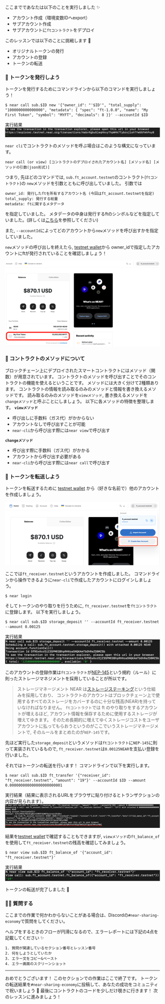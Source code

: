 ここまでであなたは以下のことを実行しました ✨

- アカウント作成（環境変数IDへexport）
- サブアカウント作成
- サブアカウントに`ftコントラクト`をデプロイ

このレッスンでは以下のことに挑戦します 🚀

- オリジナルトークンの発行
- アカウントの登録
- トークンの転送

### 🌱 トークンを発行しよう

トークンを発行するためにコマンドラインから以下のコマンドを実行しましょう！

```
$ near call sub.$ID new '{"owner_id": "'$ID'", "total_supply": "1000000000000000", "metadata": { "spec": "ft-1.0.0", "name": "My First Token", "symbol": "MYFT", "decimals": 8 }}' --accountId $ID
```

実行結果
![](/public/images/NEAR-BikeShare/section-1/1_3_1.png)

`near cli`でコントラクトのメソッドを呼ぶ場合はこのような構文になっています。

```
near call (or view) [コントラクトのデプロイされたアカウント名] [メソッド名] [メソッドの引数(json形式)]
```

つまり, 先ほどのコマンドでは, `sub.ft_account.testnet`のコントラクト(`ftコントラクト`)の
`new`メソッドを引数とともに呼び出していました。
引数では

```
owner_id: 発行したftを所有するアカウント名 (今回はft_account.testnetを指定)
total_supply: 発行する総量
metadata: ftに関するメタデータ
```

を指定していました。
メタデータの中身は発行するftのシンボルなどを指定していました。(詳しくは[こちら](https://nomicon.io/Standards/Tokens/FungibleToken/Metadata#reference-level-explanation)を参照してください)

また, `--accountId`によってどのアカウントから`new`メソッドを呼び出すかを指定していました。

`new`メソッドの呼び出しを終えたら, [testnet wallet](https://wallet.testnet.near.org/)から
owner_idで指定したアカウントにftが発行されていることを確認しましょう！

![](/public/images/NEAR-BikeShare/section-1/1_3_2.png)

### 🎈 コントラクトのメソッドについて

ブロックチェーン上にデプロイされたスマートコントラクトにはメソッド（関数）が用意されています。
コントラクトのメソッドを呼び出すことでそのコントラクトの機能を使えるということです。
メソッドには大きく分けて2種類あります。
コントラクトの情報を読み取るのみのメソッドと情報を書き換えるメソッドです。
読み取るのみのメソッドを`viewメソッド`, 書き換えるメソッドを`changeメソッド`と呼ぶことにしましょう。
以下に各メソッドの特徴を整理します。
**`viewメソッド`**

- 呼び出しに手数料（ガス代）がかからない
- アカウントなしで呼び出すことが可能
- `near-cli`から呼び出す際には`near view`で呼び出す

**`changeメソッド`**

- 呼び出す際に手数料（ガス代）がかかる
- アカウントから呼び出す必要がある
- `near-cli`から呼び出す際には`near call`で呼び出す

### 🚢 トークンを転送しよう

トークンを転送するために [testnet wallet](https://wallet.testnet.near.org/) から（好きな名前で）他のアカウントを作成しましょう。

![](/public/images/NEAR-BikeShare/section-1/1_3_3.png)

ここでは`ft_receiver.testnet`というアカウントを作成しました。
コマンドラインから操作できるように`near-cli`で作成したアカウントにログインしましょう。

```
$ near login
```

そしてトークンのやり取りを行うために, `ft_receiver.testnet`を`ftコントラクト`に登録します。
以下を実行しましょう。

```
$ near call sub.$ID storage_deposit '' --accountId ft_receiver.testnet --amount 0.00125
```

実行結果
![](/public/images/NEAR-BikeShare/section-1/1_3_4.png)

このアカウントの登録作業は`ftコントラクト`が[NEP-145](https://nomicon.io/Standards/StorageManagement)という規約（ルール）に則ったストレージマネジメントを採用していることが所以です。

> ストレージマネージメント
> NEAR は[ストレージステーキング](https://docs.near.org/concepts/storage/storage-staking)という仕組みを採用しており、
> コントラクトのアカウントはブロックチェーン上で使用するすべてのストレージをカバーするのに十分な残高(NEAR)を持っていなければなりません。
> `ftコントラクト`では ft のやり取りをするアカウントが増えるほど, アカウント情報を保存するために使用するストレージが増えてゆきます。
> そのため長期的に増えてゆくストレージコストをユーザアカウントに払ってもらおうというのがここでいうストレージマネージメントで,
> そのルールをまとめたのが`NEP-145`です。

先ほど実行した`storage_deposit`というメソッドは`ftコントラクト`に`NEP-145`に則って実装されているもので,
`ft_receiver.testnet`は`0.00125NEAR`を支払い登録を行いました。

それではトークンの転送を行います！
コマンドラインで以下を実行します。

```
$ near call sub.$ID ft_transfer '{"receiver_id": "ft_receiver.testnet", "amount": "19"}' --accountId $ID --amount 0.000000000000000000000001
```

実行結果（結果に表示されるURLをブラウザに貼り付けるとトランザクションの内容が見られます）。
![](/public/images/NEAR-BikeShare/section-1/1_3_5.png)

結果を[testnet wallet](https://wallet.testnet.near.org/)で確認することもできますが, `viewメソッド`の`ft_balance_of`を使用して`ft_receiver.testnet`の残高を確認してみましょう。

```
$ near view sub.$ID ft_balance_of '{"account_id": "ft_receiver.testnet"}'
```

実行結果
![](/public/images/NEAR-BikeShare/section-1/1_3_6.png)

トークンの転送が完了しました 🎉

### 🙋‍♂️ 質問する

ここまでの作業で何かわからないことがある場合は、Discordの`#near-sharing-economy`で質問をしてください。

ヘルプをするときのフローが円滑になるので、エラーレポートには下記の4点を記載してください ✨

```
1. 質問が関連しているセクション番号とレッスン番号
2. 何をしようとしていたか
3. エラー文をコピー&ペースト
4. エラー画面のスクリーンショット
```

---

おめでとうございます！
このセクションでの作業はここで終了です。
トークンの転送結果を`#near-sharing-economy`に投稿して、あなたの成功をコミュニティで祝いましょう 🎉
最後にコントラクトのコードを少しだけ覗きに行きます！
次のレッスンに進みましょう！
